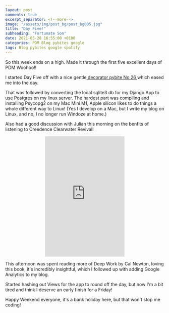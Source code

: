```yaml
---
layout: post
comments: true
excerpt_separator: <!--more-->
image: "/assets/img/post_bg/post_bg005.jpg"
title: "Day Five!"
subheading: "Fortunate Son"
date: 2021-05-28 16:55:00 +0100
categories: PDM Blog pybites google
tags: Blog pybites google spotify
---
```



So this week ends on a high. Made it through the first five excellent days of PDM Woohoo!!

I started Day Five off with a nice gentle<a href="https://codechalleng.es/bites/22/" target="_blank"> decorator pybite No 26 </a>which eased me into the day. 

That was followed by converting the local sqlite3 db for my Django <!--more-->App to use Postgres on my linux server. The hardest part was compiling and installing Psycopg2 on my Mac Mini M1, Apple silicon likes to do things a whole different way to Linux! (Yes I develop on a Mac, but I write my blog on Linux, and no, I no longer run Windoze at home.)

Also had a good discussion with Julian this morning on the benfits of listening to Creedence Clearwater Revival!

<center><iframe src="https://open.spotify.com/embed/track/4BP3uh0hFLFRb5cjsgLqDh" width="50%" height="380" frameBorder="0" allowtransparency="true" allow="encrypted-media"></iframe></center>

This afternoon was spent reading more of Deep Work by  Cal Newton, loving this book, it's incredibly insightful, which I followed up with adding Google Analytics to my blog.

Started hashing out Views for the app to round off the day, but now I'm a bit tired and think I deserve an early finish for a Friday! 

Happy Weekend everyone, it's a bank holiday here, but that won't stop me coding!
